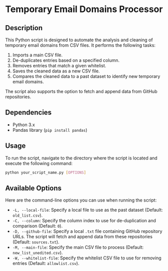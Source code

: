 # Temporary Email Domains Processor

## Description

This Python script is designed to automate the analysis and cleaning of temporary email domains from CSV files. It performs the following tasks:

1. Imports a main CSV file.
2. De-duplicates entries based on a specified column.
3. Removes entries that match a given whitelist.
4. Saves the cleaned data as a new CSV file.
5. Compares the cleaned data to a past dataset to identify new temporary email domains.

The script also supports the option to fetch and append data from GitHub repositories.

## Dependencies

- Python 3.x
- Pandas library (`pip install pandas`)

## Usage

To run the script, navigate to the directory where the script is located and execute the following command:

```bash
python your_script_name.py [OPTIONS]
```
## Available Options

Here are the command-line options you can use when running the script:

- `-L, --local-file`: Specify a local file to use as the past dataset (Default: `old_list.csv`).
- `-C, --column`: Specify the column index to use for de-duplication and comparison (Default: `0`).
- `-D, --github-file`: Specify a local `.txt` file containing GitHub repository URLs. The script will fetch and append data from these repositories (Default: `sources.txt`).
- `-M, --main-file`: Specify the main CSV file to process (Default: `new_list_unedited.csv`).
- `-W, --whitelist-file`: Specify the whitelist CSV file to use for removing entries (Default: `allowlist.csv`).
